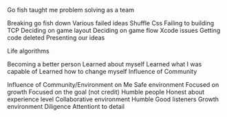 Go fish taught me problem solving as a team

Breaking go fish down
Various failed ideas
	Shuffle
	Css
Failing to building TCP
Deciding on game layout
Deciding on game flow
Xcode issues
Getting code deleted 
Presenting our ideas

Life algorithms


Becoming a better person
Learned about myself
Learned what I was capable of
Learned how to change myself
Influence of Community

Influence of Community/Environment on Me
Safe environment
	Focused on growth
	Focused on the goal (not credit)
Humble people
	Honest about experience level
Collaborative environment
	Humble
	Good listeners
Growth environment
	Diligence
	Attentiont to detail
